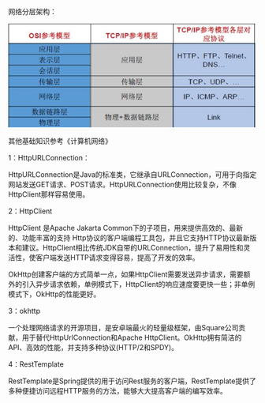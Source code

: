 网络分层架构：

![image-20230128155759694](media/image-20230128155759694.png)

其他基础知识参考《计算机网络》



1：HttpURLConnection：

HttpURLConnection是Java的标准类，它继承自URLConnection，可用于向指定网站发送GET请求、POST请求。HttpURLConnection使用比较复杂，不像 HttpClient那样容易使用。

2：HttpClient

HttpClient 是Apache Jakarta Common下的子项目，用来提供高效的、最新的、功能丰富的支持 Http协议的客户端编程工具包，并且它支持HTTP协议最新版本和建议。HttpClient相比传统JDK自带的URLConnection，提升了易用性和灵活性，使客户端发送HTTP请求变得容易，提高了开发的效率。

OkHttp创建客户端的方式简单一点，如果HttpClient需要发送异步请求，需要额外的引入异步请求依赖，单例模式下，HttpClient的响应速度要更快一些；非单例模式下，OkHttp的性能更好。

3：okhttp

一个处理网络请求的开源项目，是安卓端最火的轻量级框架，由Square公司贡献，用于替代HttpUrlConnection和Apache HttpClient。OkHttp拥有简洁的API、高效的性能，并支持多种协议(HTTP/2和SPDY)。

4：RestTemplate

RestTemplate是Spring提供的用于访问Rest服务的客户端，RestTemplate提供了多种便捷访问远程HTTP服务的方法，能够大大提高客户端的编写效率。
